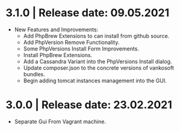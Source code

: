 3.1.0	|	Release date: **09.05.2021**
============================================
* New Features and Improvements:
  - Add PhpBrew Extensions to can install from github source.
  - Add PhpVersion Remove Functionality.
  - Some PhpVersions Install Form Improvements.
  - Install PhpBrew Extensions.
  - Add a Cassandra Variant into the PhpVersions Install dialog.
  - Update composer.json to the concrete versions of vankosoft bundles.
  - Begin adding tomcat instances management into the GUI.


3.0.0	|	Release date: **23.02.2021**
============================================
* Separate Gui From Vagrant machine.


